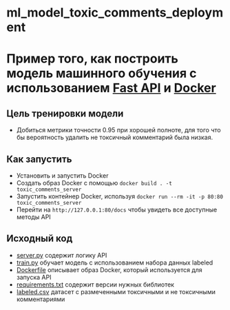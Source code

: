 # ml_model_toxic_comments_deployment

# Пример того, как построить модель машинного обучения с использованием [Fast API](https://fastapi.tiangolo.com/) и [Docker](https://www.docker.com/)

## Цель тренировки модели
* Добиться метрики точности 0.95 при хорошей полноте, для того что бы вероятность удалить не токсичный комментарий была низкая.

## Как запустить
* Установить и запустить Docker
* Создать образ Docker с помощью `docker build . -t toxic_comments_server`
* Запустить контейнер Docker, используя `docker run --rm -it -p 80:80 toxic_comments_server`
* Перейти на `http://127.0.0.1:80/docs` чтобы увидеть все доступные методы API

## Исходный код
* [server.py](server.py) содержит логику API
* [train.py](train.py) обучает модель с использованием набора данных labeled
* [Dockerfile](Dockerfile) описывает образ Docker, который используется для запуска API
* [requirements.txt](requirements.txt) содержит версии нужных библиотек 
* [labeled.csv](labeled.csv) датасет с размеченными токсичными и не токсичными комментариями
